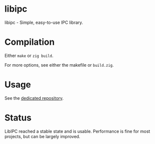# libipc

libipc - Simple, easy-to-use IPC library.

# Compilation

Either `make` or `zig build`.

For more options, see either the makefile or `build.zig`.

# Usage

See the [dedicated repository][examples].

# Status

LibIPC reached a stable state and is usable.
Performance is fine for most projects, but can be largely improved.

[examples]: https://git.baguette.netlib.re/Baguette/libipc-examples
